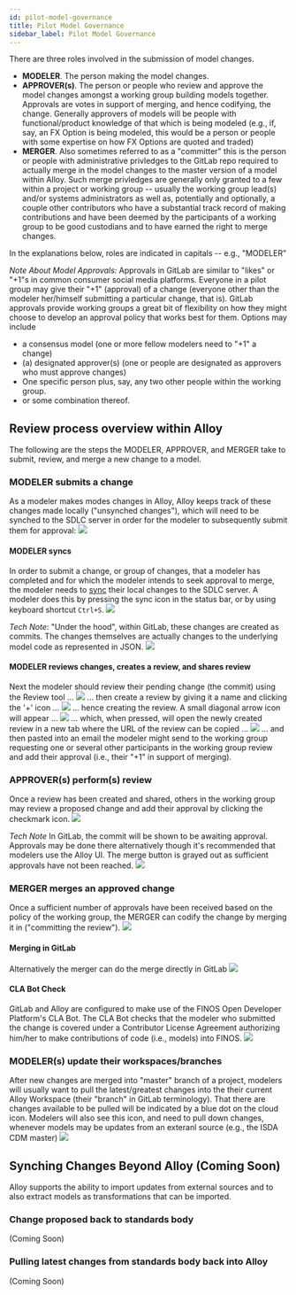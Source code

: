 ```yaml
---
id: pilot-model-governance
title: Pilot Model Governance
sidebar_label: Pilot Model Governance
---
```


There are three roles involved in the submission of model changes.
* **MODELER**. The person making the model changes. 
* **APPROVER(s)**. The person or people who review and approve the model changes amongst a working group building models together. Approvals are votes in support of merging, and hence codifying, the change. Generally approvers of models will be people with functional/product knowledge of that which is being modeled (e.g., if, say, an FX Option is being modeled, this would be a person or people with some expertise on how FX Options are quoted and traded)
* **MERGER**. Also sometimes referred to as a "committer" this is the person or people with administrative privledges to the GitLab repo required to actually merge in the model changes to the master version of a model within Alloy. Such merge privledges are generally only granted to a few within a project or working group -- usually the working group lead(s) and/or systems administrators as well as, potentially and optionally, a couple other contributors who have a substantial track record of making contributions and have been deemed by the participants of a working group to be good custodians and to have earned the right to merge changes. 

In the explanations below, roles are indicated in capitals -- e.g., "MODELER"

_Note About Model Approvals:_ Approvals in GitLab are similar to "likes" or "+1"s in common consumer social media platforms. Everyone in a pilot group may give their "+1" (approval) of a change (everyone other than the modeler her/himself submitting a particular change, that is). GitLab approvals provide working groups a great bit of flexibility on how they might choose to develop an approval policy that works best for them. Options may include 
* a consensus model (one or more fellow modelers need to "+1" a change)
* (a) designated approver(s) (one or people are designated as approvers who must approve changes)
* One specific person plus, say, any two other people within the working group.
* or some combination thereof. 


## Review process overview within Alloy
The following are the steps the MODELER, APPROVER, and MERGER take to submit, review, and merge a new change to a model.

### MODELER submits a change 
As a modeler makes modes changes in Alloy, Alloy keeps track of these changes made locally ("unsynched changes"), which will need to be synched to the SDLC server in order for the modeler to subsequently submit them for approval:
![](assets/pilot_unsynched_changes.JPG)

#### MODELER syncs
In order to submit a change, or group of changes, that a modeler has completed and for which the modeler intends to seek approval to merge, the modeler needs to [sync](sdlc.md#sync-local-changes-to-workspace) their local changes to the SDLC server. A modeler does this by pressing the sync icon in the status bar, or by using keyboard shortcut `Ctrl+S`.
![](assets/sdlc_step1.JPG)

_Tech Note_: "Under the hood", within GitLab, these changes are created as commits. The changes themselves are actually changes to the underlying model code as represented in JSON.
![](assets/pilot_gitlab_commit.JPG)

#### MODELER reviews changes, creates a review, and shares review
Next the modeler should review their pending change (the commit) using the Review tool ...
![](assets/pilot_diff.JPG)
... then create a review by giving it a name and clicking the '+' icon ...
![](assets/pilot_create_review.JPG)
... hence creating the review. A small diagonal arrow icon will appear ...
![](assets/pilot_review_created_arrow.JPG)
... which, when pressed, will open the newly created review in a new tab where the URL of the review can be copied ...
![](assets/pilot_review_created_get_url.JPG)
... and then pasted into an email the modeler might send to the working group requesting one or several other participants in the working group review and add their approval (i.e., their "+1" in support of merging).


### APPROVER(s) perform(s) review 
Once a review has been created and shared, others in the working group may review a proposed change and add their approval by clicking the checkmark icon.
![](assets/pilot_approval_checkmark.JPG)

_Tech Note_ In GitLab, the commit will be shown to be awaiting approval. Approvals may be done there alternatively though it's recommended that modelers use the Alloy UI. The merge button is grayed out as sufficient approvals have not been reached.
![](assets/pilot_gitlab_approve_merge_screen.JPG)

### MERGER merges an approved change
Once a sufficient number of approvals have been received based on the policy of the working group, the MERGER can codify the change by merging it in ("committing the review"). 
![](assets/pilot_merge_button.JPG)

#### Merging in GitLab
Alternatively the merger can do the merge directly in GitLab
![](assets/sdlc_merge_button.JPG)

#### CLA Bot Check
GitLab and Alloy are configured to make use of the FINOS Open Developer Platform's CLA Bot. The CLA Bot checks that the modeler who submitted the change is covered under a Contributor License Agreement authorizing him/her to make contributions of code (i.e., models) into FINOS.
![](assets/sdlc_cla_bot.JPG)


### MODELER(s) update their workspaces/branches
After new changes are merged into "master" branch of a project, modelers will usually want to pull the latest/greatest changes into the their current Alloy Workspace (their "branch" in GitLab terminology). That there are changes available to be pulled will be indicated by a blue dot on the cloud icon. Modelers will also see this icon, and need to pull down changes, whenever models may be updates from an exteranl source (e.g., the ISDA CDM master)
![](assets/pilot_workspace_updater_icon.JPG)


## Synching Changes Beyond Alloy (Coming Soon)
Alloy supports the ability to import updates from external sources and to also extract models as transformations that can be imported. 

### Change proposed back to standards body
(Coming Soon)

### Pulling latest changes from standards body back into Alloy
(Coming Soon)


